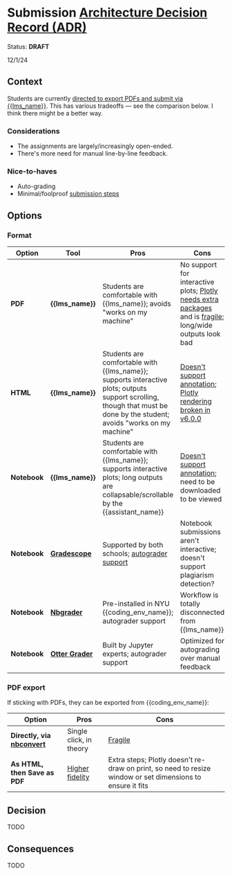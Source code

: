 # Submission [Architecture Decision Record (ADR)](https://18f.gsa.gov/2021/07/06/architecture_decision_records_helpful_now_invaluable_later/)

Status: **DRAFT**

12/1/24

## Context

Students are currently [directed to export PDFs and submit via {{lms_name}}](../../assignments.md#submission). This has various tradeoffs — see the comparison below. I think there might be a better way.

### Considerations

- The assignments are largely/increasingly open-ended.
- There's more need for manual line-by-line feedback.

### Nice-to-haves

- Auto-grading
- Minimal/foolproof [submission steps](../../assignments.md#submission)

## Options

### Format

| Option       | Tool                             | Pros                                                                                                                                                                     | Cons                                                                                                                           |
| ------------ | -------------------------------- | ------------------------------------------------------------------------------------------------------------------------------------------------------------------------ | ------------------------------------------------------------------------------------------------------------------------------ |
| **PDF**      | **{{lms_name}}**                 | Students are comfortable with {{lms_name}}; avoids "works on my machine"                                                                                                 | No support for interactive plots; [Plotly needs extra packages][kaleido] and is [fragile][fragile]; long/wide outputs look bad |
| **HTML**     | **{{lms_name}}**                 | Students are comfortable with {{lms_name}}; supports interactive plots; outputs support scrolling, though that must be done by the student; avoids "works on my machine" | [Doesn't support annotation][annotation]; [Plotly rendering broken in v6.0.0][html-render]                                     |
| **Notebook** | **{{lms_name}}**                 | Students are comfortable with {{lms_name}}; supports interactive plots; long outputs are collapsable/scrollable by the {{assistant_name}}                                | [Doesn't support annotation][annotation]; need to be downloaded to be viewed                                                   |
| **Notebook** | [**Gradescope**][gradescope]     | Supported by both schools; [autograder support][gs-autograder]                                                                                                           | Notebook submissions aren't interactive; doesn't support plagiarism detection?                                                 |
| **Notebook** | [**Nbgrader**][nbgrader]         | Pre-installed in NYU {{coding_env_name}}; autograder support                                                                                                             | Workflow is totally disconnected from {{lms_name}}                                                                             |
| **Notebook** | [**Otter Grader**][otter-grader] | Built by Jupyter experts; autograder support                                                                                                                             | Optimized for autograding over manual feedback                                                                                 |

[kaleido]: https://plotly.com/python/static-image-export/
[annotation]: https://community.d2l.com/brightspace/kb/articles/3529-evaluate-assignments-using-the-assignments-tool#supported-file-types-for-annotating-submissions
[html-render]: https://github.com/plotly/plotly.py/issues/5012
[gradescope]: https://support.nyu.edu/esc?id=kb_article&sysparm_article=KB0011989
[gs-autograder]: https://gradescope-autograders.readthedocs.io/
[nbgrader]: https://nbgrader.readthedocs.io/
[otter-grader]: https://otter-grader.readthedocs.io/

### PDF export

If sticking with PDFs, they can be exported from {{coding_env_name}}:

| Option                                   | Pros                        | Cons                                                                                                       |
| ---------------------------------------- | --------------------------- | ---------------------------------------------------------------------------------------------------------- |
| **Directly, via [nbconvert][nbconvert]** | Single click, in theory     | [Fragile][fragile]                                                                                         |
| **As HTML, then Save as PDF**            | [Higher fidelity][fidelity] | Extra steps; Plotly doesn't re-draw on print, so need to resize window or set dimensions to ensure it fits |

[nbconvert]: https://nbconvert.readthedocs.io/
[fidelity]: https://github.com/jupyterlab/jupyterlab/issues/12113
[fragile]: ../instructor_guide.md#jupyterhub-troubleshooting

## Decision

TODO

## Consequences

TODO
